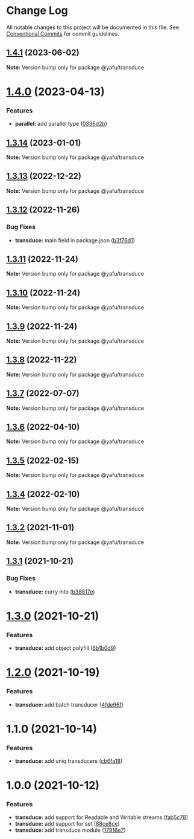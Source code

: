 # Change Log

All notable changes to this project will be documented in this file.
See [Conventional Commits](https://conventionalcommits.org) for commit guidelines.

## [1.4.1](https://github.com/TheLudd/yafu-mono/compare/@yafu/transduce@1.4.0...@yafu/transduce@1.4.1) (2023-06-02)

**Note:** Version bump only for package @yafu/transduce

# [1.4.0](https://github.com/TheLudd/yafu-mono/compare/@yafu/transduce@1.3.14...@yafu/transduce@1.4.0) (2023-04-13)

### Features

- **parallel:** add parallel type ([0336d2b](https://github.com/TheLudd/yafu-mono/commit/0336d2b6ad60a6c2948d88b8efdf412da3d3ee0f))

## [1.3.14](https://github.com/TheLudd/yafu-mono/compare/@yafu/transduce@1.3.13...@yafu/transduce@1.3.14) (2023-01-01)

**Note:** Version bump only for package @yafu/transduce

## [1.3.13](https://github.com/TheLudd/yafu-mono/compare/@yafu/transduce@1.3.12...@yafu/transduce@1.3.13) (2022-12-22)

**Note:** Version bump only for package @yafu/transduce

## [1.3.12](https://github.com/TheLudd/yafu-mono/compare/@yafu/transduce@1.3.11...@yafu/transduce@1.3.12) (2022-11-26)

### Bug Fixes

- **transduce:** main field in package.json ([b3f76d1](https://github.com/TheLudd/yafu-mono/commit/b3f76d149d4d81282b55239b273a158c5863aa79))

## [1.3.11](https://github.com/TheLudd/yafu-mono/compare/@yafu/transduce@1.3.10...@yafu/transduce@1.3.11) (2022-11-24)

**Note:** Version bump only for package @yafu/transduce

## [1.3.10](https://github.com/TheLudd/yafu-mono/compare/@yafu/transduce@1.3.9...@yafu/transduce@1.3.10) (2022-11-24)

**Note:** Version bump only for package @yafu/transduce

## [1.3.9](https://github.com/TheLudd/yafu-mono/compare/@yafu/transduce@1.3.8...@yafu/transduce@1.3.9) (2022-11-24)

**Note:** Version bump only for package @yafu/transduce

## [1.3.8](https://github.com/TheLudd/yafu-mono/compare/@yafu/transduce@1.3.7...@yafu/transduce@1.3.8) (2022-11-22)

**Note:** Version bump only for package @yafu/transduce

## [1.3.7](https://github.com/TheLudd/yafu-mono/compare/@yafu/transduce@1.3.6...@yafu/transduce@1.3.7) (2022-07-07)

**Note:** Version bump only for package @yafu/transduce

## [1.3.6](https://github.com/TheLudd/yafu-mono/compare/@yafu/transduce@1.3.5...@yafu/transduce@1.3.6) (2022-04-10)

**Note:** Version bump only for package @yafu/transduce

## [1.3.5](https://github.com/TheLudd/yafu-mono/compare/@yafu/transduce@1.3.4...@yafu/transduce@1.3.5) (2022-02-15)

**Note:** Version bump only for package @yafu/transduce

## [1.3.4](https://github.com/TheLudd/yafu-mono/compare/@yafu/transduce@1.3.3...@yafu/transduce@1.3.4) (2022-02-10)

**Note:** Version bump only for package @yafu/transduce

## [1.3.2](https://github.com/TheLudd/yafu-mono/compare/@yafu/transduce@1.3.1...@yafu/transduce@1.3.2) (2021-11-01)

**Note:** Version bump only for package @yafu/transduce

## [1.3.1](https://github.com/TheLudd/yafu-mono/compare/@yafu/transduce@1.3.0...@yafu/transduce@1.3.1) (2021-10-21)

### Bug Fixes

- **transduce:** curry into ([b38817e](https://github.com/TheLudd/yafu-mono/commit/b38817ece8293ee1fd41d66c015f99296f50ff9d))

# [1.3.0](https://github.com/TheLudd/yafu-mono/compare/@yafu/transduce@1.2.0...@yafu/transduce@1.3.0) (2021-10-21)

### Features

- **transduce:** add object polyfill ([6b1b0d9](https://github.com/TheLudd/yafu-mono/commit/6b1b0d965f16c5c086327a22ac4767e8b737f358))

# [1.2.0](https://github.com/TheLudd/yafu-mono/compare/@yafu/transduce@1.1.0...@yafu/transduce@1.2.0) (2021-10-19)

### Features

- **transduce:** add batch transducer ([4fde96f](https://github.com/TheLudd/yafu-mono/commit/4fde96f5a31fc203de07913c22d3fd4ed2d6dbb3))

# 1.1.0 (2021-10-14)

### Features

- **transduce:** add uniq transducers ([cb6fa18](https://github.com/TheLudd/yafu-mono/commit/cb6fa18bfbcf9034ef94462e9b2652293cde28ed))

# 1.0.0 (2021-10-12)

### Features

- **transduce:** add support for Readable and Writable streams ([fab5c78](https://github.com/TheLudd/yafu-mono/commit/fab5c78048317280b3ee2a666bf9d2fb2b7a5eac))
- **transduce:** add support for set ([88ce8ce](https://github.com/TheLudd/yafu-mono/commit/88ce8cea41b0730dd042b2c1660732162ef3f347))
- **transduce:** add transduce module ([17916e7](https://github.com/TheLudd/yafu-mono/commit/17916e7a33064509ca2fd302681a204cfcf6e0a6))
